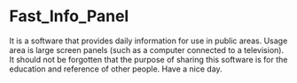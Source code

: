 # Fast_Info_Panel
It is a software that provides daily information for use in public areas. Usage area is large screen panels (such as a computer connected to a television).
 It should not be forgotten that the purpose of sharing this software is for the education and reference of other people. Have a nice day.
